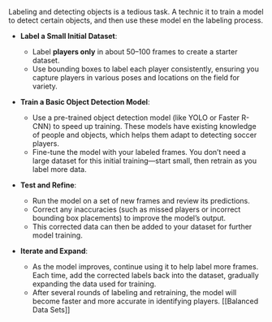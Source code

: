 
Labeling and detecting objects is a tedious task. A technic it to train a model to detect certain objects, and then use these model en the labeling process. 

- **Label a Small Initial Dataset**:
    
    - Label **players only** in about 50–100 frames to create a starter dataset.
    - Use bounding boxes to label each player consistently, ensuring you capture players in various poses and locations on the field for variety.
- **Train a Basic Object Detection Model**:
    
    - Use a pre-trained object detection model (like YOLO or Faster R-CNN) to speed up training. These models have existing knowledge of people and objects, which helps them adapt to detecting soccer players.
    - Fine-tune the model with your labeled frames. You don’t need a large dataset for this initial training—start small, then retrain as you label more data.
- **Test and Refine**:
    
    - Run the model on a set of new frames and review its predictions.
    - Correct any inaccuracies (such as missed players or incorrect bounding box placements) to improve the model’s output.
    - This corrected data can then be added to your dataset for further model training.
- **Iterate and Expand**:
    
    - As the model improves, continue using it to help label more frames. Each time, add the corrected labels back into the dataset, gradually expanding the data used for training.
    - After several rounds of labeling and retraining, the model will become faster and more accurate in identifying players.
[[Balanced Data Sets]]